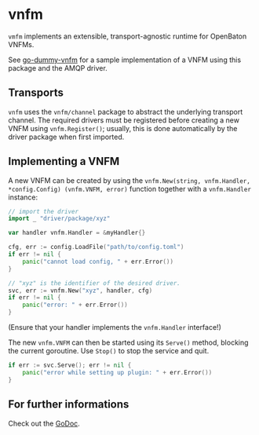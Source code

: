 # vnfm

`vmfm` implements an extensible, transport-agnostic runtime for OpenBaton VNFMs. 

See [go-dummy-vnfm] for a sample implementation of a VNFM using this package and the AMQP driver.

## Transports

`vnfm` uses the `vnfm/channel` package to abstract the underlying transport channel.
The required drivers must be registered before creating a new VNFM using `vnfm.Register()`; usually, this is done automatically by the driver package when first imported.

## Implementing a VNFM

A new VNFM can be created by using the `vnfm.New(string, vnfm.Handler, *config.Config) (vnfm.VNFM, error)` function together with a `vnfm.Handler` instance:

```go
// import the driver
import _ "driver/package/xyz"

var handler vnfm.Handler = &myHandler{}

cfg, err := config.LoadFile("path/to/config.toml")
if err != nil {
    panic("cannot load config, " + err.Error())
}

// "xyz" is the identifier of the desired driver.
svc, err := vnfm.New("xyz", handler, cfg)
if err != nil {
    panic("error: " + err.Error())
}
```

(Ensure that your handler implements the `vnfm.Handler` interface!)

The new `vnfm.VNFM` can then be started using its `Serve()` method, blocking the current goroutine.
Use `Stop()` to stop the service and quit.

```go
if err := svc.Serve(); err != nil {
    panic("error while setting up plugin: " + err.Error())
}
```

## For further informations

Check out the [GoDoc][godoc].

[godoc]: http://godoc.org/github.com/openbaton/go-openbaton/vnfm
[go-dummy-vnfm]: https://github.com/openbaton/go-dummy-vnfm